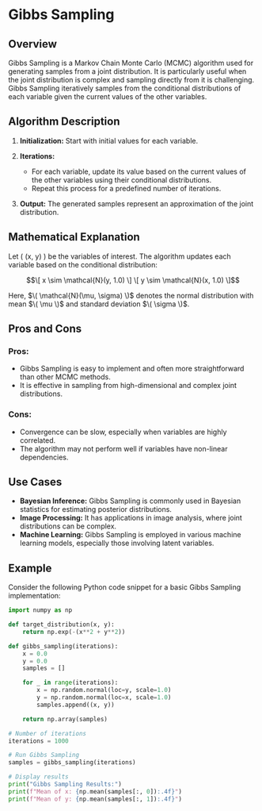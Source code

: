 # Gibbs Sampling

## Overview

Gibbs Sampling is a Markov Chain Monte Carlo (MCMC) algorithm used for generating samples from a joint distribution. It is particularly useful when the joint distribution is complex and sampling directly from it is challenging. Gibbs Sampling iteratively samples from the conditional distributions of each variable given the current values of the other variables.

## Algorithm Description

1. **Initialization:** Start with initial values for each variable.

2. **Iterations:**
   - For each variable, update its value based on the current values of the other variables using their conditional distributions.
   - Repeat this process for a predefined number of iterations.

3. **Output:** The generated samples represent an approximation of the joint distribution.

## Mathematical Explanation

Let \( (x, y) \) be the variables of interest. The algorithm updates each variable based on the conditional distribution:
```math
\[ x \sim \mathcal{N}(y, 1.0) \]
\[ y \sim \mathcal{N}(x, 1.0) \]
```
Here, $\( \mathcal{N}(\mu, \sigma) \)$ denotes the normal distribution with mean $\( \mu \)$ and standard deviation $\( \sigma \)$.

## Pros and Cons

### Pros:
- Gibbs Sampling is easy to implement and often more straightforward than other MCMC methods.
- It is effective in sampling from high-dimensional and complex joint distributions.

### Cons:
- Convergence can be slow, especially when variables are highly correlated.
- The algorithm may not perform well if variables have non-linear dependencies.

## Use Cases

- **Bayesian Inference:** Gibbs Sampling is commonly used in Bayesian statistics for estimating posterior distributions.
- **Image Processing:** It has applications in image analysis, where joint distributions can be complex.
- **Machine Learning:** Gibbs Sampling is employed in various machine learning models, especially those involving latent variables.

## Example

Consider the following Python code snippet for a basic Gibbs Sampling implementation:

```python
import numpy as np

def target_distribution(x, y):
    return np.exp(-(x**2 + y**2))

def gibbs_sampling(iterations):
    x = 0.0
    y = 0.0
    samples = []

    for _ in range(iterations):
        x = np.random.normal(loc=y, scale=1.0)
        y = np.random.normal(loc=x, scale=1.0)
        samples.append((x, y))

    return np.array(samples)

# Number of iterations
iterations = 1000

# Run Gibbs Sampling
samples = gibbs_sampling(iterations)

# Display results
print("Gibbs Sampling Results:")
print(f"Mean of x: {np.mean(samples[:, 0]):.4f}")
print(f"Mean of y: {np.mean(samples[:, 1]):.4f}")
```
